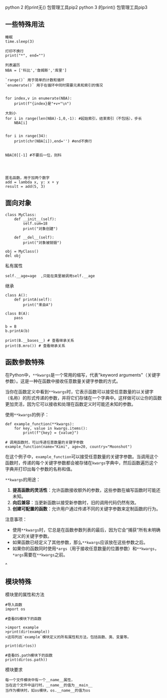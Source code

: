 
python 2 的print无() 包管理工具pip2
python 3 的print() 包管理工具pip3

## **一些特殊用法**
```
睡眠
time.sleep(3)

打印不换行
print("*", end="")

列表遍历
NBA = ['科比','詹姆斯','库里']

`range()` 用于简单的计数和循环
`enumerate()` 用于在循环中同时需要元素和索引的情况


for index,v in enumerate(NBA):
    print(f"{index}是"+v+"\n")

大到小
for i in range(len(NBA)-1,0,-1): #起始索引，结束索引（不包括），步长
    NBA[i]


for i in range(34):
    print(chr(NBA[i]),end='') #end不换行


NBA[0][-1] #不要后一位，则科




匿名函数，用于加两个数字
add = lambda x, y: x + y
result = add(5, 3)
```
## **面向对象**
```
class MyClass:
    def __init__(self):
        self.sum=18
        print("对象创建")

    def __del__(self):
        print("对象被销毁")

obj = MyClass()
del obj 
```
私有属性
```
self.__age=age  ,只能在类里被调用self.__age

```
继承
```
class A():
    def printA(self):
        print("来自A")

class B(A):
    pass

b = B
b.printA(b)

print(B.__bases__) # 查看继承关系
print(B.mro()) # 查看继承关系
```

## **函数参数特殊**
在Python中，`**kwargs`是一个常用的缩写，代表"keyword arguments"（关键字参数）。这是一种在函数中接收任意数量关键字参数的方式。

当你在函数定义中看到`**kwargs`时，它表示函数可以接受任意数量的以关键字（名称）的形式传递的参数，并将它们存储在一个字典中。这样做可以让你的函数更加灵活，因为它可以接收和处理在函数定义时可能还未知的参数。

使用`**kwargs`的例子：

```
def example_function(**kwargs):
    for key, value in kwargs.items():
        print(f"{key} = {value}")

# 调用函数时，可以传递任意数量的关键字参数
example_function(name="Kimi", age=20, country="Moonshot")
```

在这个例子中，`example_function`可以接受任意数量的关键字参数。当调用这个函数时，传递的每个关键字参数都会被存储在`kwargs`字典中，然后函数遍历这个字典并打印出每个参数的名称和值。

`**kwargs`的用途：

1. **提高函数的灵活性**：允许函数接收额外的参数，这些参数在编写函数时可能还未知。
2. **向后兼容**：当更新函数以接受新参数时，旧的调用代码仍然有效。
3. **创建可配置的函数**：允许用户通过传递不同的关键字参数来定制函数的行为。

注意事项：

* 使用`**kwargs`时，它总是在函数参数列表的最后，因为它会“捕获”所有未明确定义的关键字参数。
* 如果函数已经定义了其他参数，那么`**kwargs`应该放在这些参数之后。
* 如果你的函数同时使用`*args`（用于接收任意数量的位置参数）和`**kwargs`，`*args`需要在`**kwargs`之前。


^
## **模块特殊**

模块里的属性和方法
```
#导入函数
import os

#查看OS模块下的函数

>import example
>print(dir(example))
>这将列出`example`模块定义的所有属性和方法，包括函数、类、变量等。

print(dir(os))

#查看OS.path模块下的函数
print(dir(os.path))
```
模块要求
```
每一个文件模块中有一个__name__属性，
当在这个文件中运行时，__name__的值为__main__
当作为模块时，如os模块，os.__name__的值为os
````

